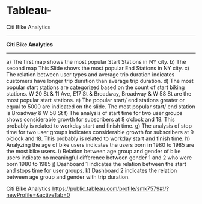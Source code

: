 # Tableau-
Citi Bike Analytics
****
**Citi Bike Analytics**

******

a)	The first map shows the most popular Start Stations in NY city.
b)	The second map This Slide shows the most popular End Stations in NY city.
c)	The relation between user types and average trip duration indicates customers have longer trip duration than average trip duration. 
d)	The most popular start stations are categorized based on the count of start biking stations. W 20 St & 11 Ave, E17 St & Broadway, Broadway & W 58 St are the most popular start stations.
e)	The popular start/ end stations greater or equal to 5000 are indicated on the slide. The most popular start/ end station is Broadway & W 58 St
f)	The analysis of start time for two user groups shows considerable growth for subscribers at 8 o’clock and 18. This probably is related to workday start and finish time.
g)	The analysis of stop time for two user groups indicates considerable growth for subscribers at 9 o’clock and 18. This probably is related to workday start and finish time.
h)	Analyzing the age of bike users indicates the users born in 1980 to 1985 are the most bike users. 
i)	Relation between age group and gender of bike users indicate no meaningful difference between gender 1 and 2 who were born 1980 to 1985
j)	Dashboard 1 indicates the relation between the start and stops time for user groups.
k)	Dashboard 2 indicates the relation between age group and gender with trip duration.


Citi Bike Analytics https://public.tableau.com/profile/smk7579#!/?newProfile=&activeTab=0


